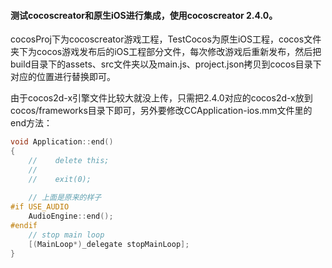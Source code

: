 #### 测试cocoscreator和原生iOS进行集成，使用cocoscreator 2.4.0。

cocosProj下为cocoscreator游戏工程，TestCocos为原生iOS工程，cocos文件夹下为cocos游戏发布后的iOS工程部分文件，每次修改游戏后重新发布，然后把build目录下的assets、src文件夹以及main.js、project.json拷贝到cocos目录下对应的位置进行替换即可。



由于cocos2d-x引擎文件比较大就没上传，只需把2.4.0对应的cocos2d-x放到cocos/frameworks目录下即可，另外要修改CCApplication-ios.mm文件里的end方法： 

```C++
void Application::end()
{
    //    delete this;
    //
    //    exit(0);
    
    // 上面是原来的样子
#if USE_AUDIO
    AudioEngine::end();
#endif
    // stop main loop
    [(MainLoop*)_delegate stopMainLoop];
}
```



